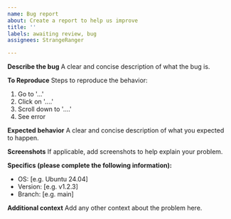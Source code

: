 ```yaml
---
name: Bug report
about: Create a report to help us improve
title: ''
labels: awaiting review, bug
assignees: StrangeRanger

---
```


**Describe the bug**
A clear and concise description of what the bug is.

**To Reproduce**
Steps to reproduce the behavior:
1. Go to '...'
2. Click on '....'
3. Scroll down to '....'
4. See error

**Expected behavior**
A clear and concise description of what you expected to happen.

**Screenshots**
If applicable, add screenshots to help explain your problem.

**Specifics (please complete the following information):**
- OS: [e.g. Ubuntu 24.04]
- Version: [e.g. v1.2.3]
- Branch: [e.g. main]

**Additional context**
Add any other context about the problem here.

